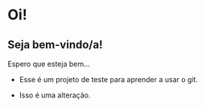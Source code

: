 # Oi!
## Seja bem-vindo/a! 

Espero que esteja bem...

* Esse é um projeto de teste para aprender a usar o git.

* Isso é uma alteração.